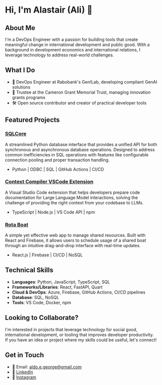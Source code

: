 # Hi, I'm Alastair (Ali) 👋

## About Me
I'm a DevOps Engineer with a passion for building tools that create meaningful change in international development and public good. With a background in development economics and international relations, I leverage technology to address real-world challenges.

## What I Do
- 🔧 DevOps Engineer at Rabobank's Gen!Lab, developing compliant GenAI solutions
- 🤝 Trustee at the Cameron Grant Memorial Trust, managing innovation grants programs
- 🛠️ Open source contributor and creator of practical developer tools

## Featured Projects

### [SQLCore](https://github.com/aldo-g/SQLCore)
A streamlined Python database interface that provides a unified API for both synchronous and asynchronous database operations. Designed to address common inefficiencies in SQL operations with features like configurable connection pooling and proper transaction handling.
- Python | ODBC | SQL | GitHub Actions | CI/CD

### [Context Compiler VSCode Extension](https://github.com/aldo-g/compile-context-ext)
A Visual Studio Code extension that helps developers prepare code documentation for Large Language Model interactions, solving the challenge of providing the right context from your codebase to LLMs.
- TypeScript | Node.js | VS Code API | npm

### [Rota Boat](https://github.com/aldo-g/rota-boat)
A simple yet effective web app to manage shared resources. Built with React and Firebase, it allows users to schedule usage of a shared boat through an intuitive drag-and-drop interface with real-time updates.
- React.js | Firebase | CI/CD | NoSQL

## Technical Skills
- **Languages**: Python, JavaScript, TypeScript, SQL
- **Frameworks/Libraries**: React, FastAPI, Quart
- **Cloud & DevOps**: Azure, Firebase, GitHub Actions, CI/CD pipelines
- **Database**: SQL, NoSQL
- **Tools**: VS Code, Docker, npm

## Looking to Collaborate?
I'm interested in projects that leverage technology for social good, international development, or tooling that improves developer productivity. If you have an idea or project where my skills could be useful, let's connect!

## Get in Touch
- 📧 Email: aldo.e.george@gmail.com
- 💼 [LinkedIn](https://www.linkedin.com/in/alastair-grant-webdev/)
- 📸 [Instagram](https://www.instagram.com/alastairegrant/)

